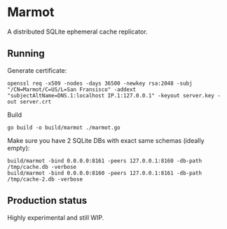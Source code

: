 # Marmot
A distributed SQLite ephemeral cache replicator.  

## Running

Generate certificate:
```shell
openssl req -x509 -nodes -days 36500 -newkey rsa:2048 -subj "/CN=Marmot/C=US/L=San Fransisco" -addext "subjectAltName=DNS.1:localhost IP.1:127.0.0.1" -keyout server.key -out server.crt
```

Build
```shell
go build -o build/marmot ./marmot.go
```

Make sure you have 2 SQLite DBs with exact same schemas (ideally empty):

```shell
build/marmot -bind 0.0.0.0:8161 -peers 127.0.0.1:8160 -db-path /tmp/cache.db -verbose
build/marmot -bind 0.0.0.0:8160 -peers 127.0.0.1:8161 -db-path /tmp/cache-2.db -verbose
```

## Production status

Highly experimental and still WIP.